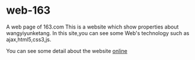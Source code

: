 # web-163
A web page of 163.com
This is a website which show properties about wangyiyunketang.
In this site,you can see some Web's technology such as ajax,html5,css3,js.

You can see some detail about the website [online](https://johnsenzhou.github.io/WEB163/)
